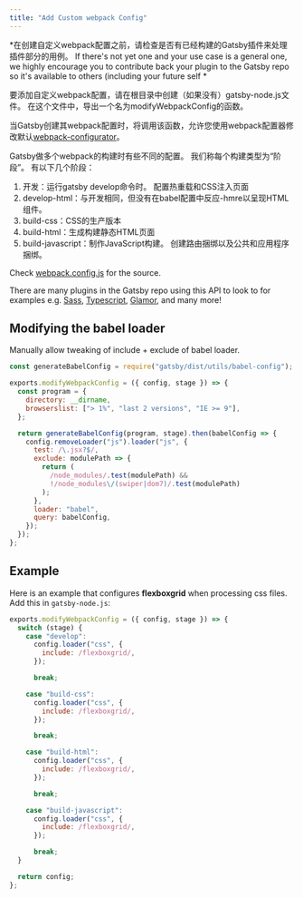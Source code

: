 ```yaml
---
title: "Add Custom webpack Config"
---
```

*在创建自定义webpack配置之前，请检查是否有已经构建的Gatsby插件来处理插件部分的用例。 If there's not yet one and your use case is a general one, we highly encourage you to contribute back your plugin to the Gatsby repo so it's available to others (including your future self *

要添加自定义webpack配置，请在根目录中创建（如果没有）gatsby-node.js文件。 在这个文件中，导出一个名为modifyWebpackConfig的函数。

当Gatsby创建其webpack配置时，将调用该函数，允许您使用webpack配置器修改默认[webpack-configurator](https://github.com/lewie9021/webpack-configurator)。

Gatsby做多个webpack的构建时有些不同的配置。 我们称每个构建类型为“阶段”。 有以下几个阶段：

1. 开发：运行gatsby develop命令时。 配置热重载和CSS注入页面
2. develop-html：与开发相同，但没有在babel配置中反应-hmre以呈现HTML组件。
3. build-css：CSS的生产版本
4. build-html：生成构建静态HTML页面
5. build-javascript：制作JavaScript构建。 创建路由捆绑以及公共和应用程序捆绑。

Check [webpack.config.js](https://github.com/gatsbyjs/gatsby/blob/master/packages/gatsby/src/utils/webpack.config.js) for the source.

There are many plugins in the Gatsby repo using this API to look to for examples e.g. [Sass](/packages/gatsby-plugin-sass/), [Typescript](/packages/gatsby-plugin-typescript/), [Glamor](/packages/gatsby-plugin-glamor/), and many more!

## Modifying the babel loader

Manually allow tweaking of include + exclude of babel loader.

```javascript
const generateBabelConfig = require("gatsby/dist/utils/babel-config");

exports.modifyWebpackConfig = ({ config, stage }) => {
  const program = {
    directory: __dirname,
    browserslist: ["> 1%", "last 2 versions", "IE >= 9"],
  };

  return generateBabelConfig(program, stage).then(babelConfig => {
    config.removeLoader("js").loader("js", {
      test: /\.jsx?$/,
      exclude: modulePath => {
        return (
          /node_modules/.test(modulePath) &&
          !/node_modules\/(swiper|dom7)/.test(modulePath)
        );
      },
      loader: "babel",
      query: babelConfig,
    });
  });
};
```

## Example

Here is an example that configures **flexboxgrid** when processing css files. Add this in `gatsby-node.js`:

```js
exports.modifyWebpackConfig = ({ config, stage }) => {
  switch (stage) {
    case "develop":
      config.loader("css", {
        include: /flexboxgrid/,
      });

      break;

    case "build-css":
      config.loader("css", {
        include: /flexboxgrid/,
      });

      break;

    case "build-html":
      config.loader("css", {
        include: /flexboxgrid/,
      });

      break;

    case "build-javascript":
      config.loader("css", {
        include: /flexboxgrid/,
      });

      break;
  }

  return config;
};
```